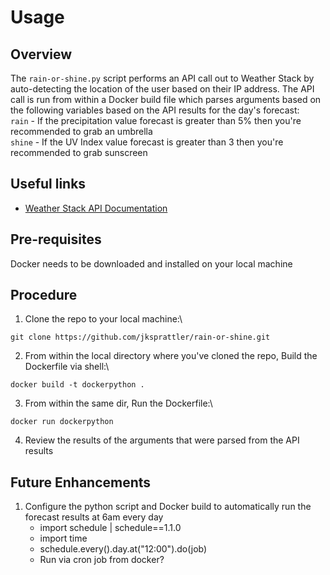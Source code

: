 # Usage

## Overview
The `rain-or-shine.py` script performs an API call out to Weather Stack by auto-detecting the location of the user based on their IP address. The API call is run from within a Docker build file which parses arguments based on the following variables based on the API results for the day's forecast:\
`rain` - If the precipitation value forecast is greater than 5% then you're recommended to grab an umbrella\
`shine` - If the UV Index value forecast is greater than 3 then you're recommended to grab sunscreen

## Useful links
- [Weather Stack API Documentation](https://weatherstack.com/documentation)

## Pre-requisites
Docker needs to be downloaded and installed on your local machine

## Procedure
1. Clone the repo to your local machine:\
```
git clone https://github.com/jksprattler/rain-or-shine.git
```
2. From within the local directory where you've cloned the repo, Build the Dockerfile via shell:\
```
docker build -t dockerpython .
```
3. From within the same dir, Run the Dockerfile:\
```
docker run dockerpython
```
4. Review the results of the arguments that were parsed from the API results

## Future Enhancements
1. Configure the python script and Docker build to automatically run the forecast results at 6am every day
   - import schedule | schedule==1.1.0
   - import time
   - schedule.every().day.at("12:00").do(job)
   - Run via cron job from docker?
